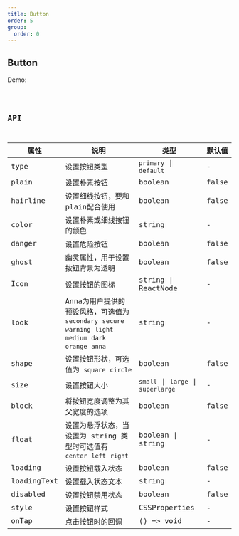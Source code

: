 ```yaml
---
title: Button
order: 5
group:
  order: 0
---
```


## Button

Demo:

<code src="./button/index.tsx" />

## API

| 属性 | 说明 | 类型 | 默认值 |
| --- | --- | ---- | --- |
| type | 设置按钮类型 | `primary` \| `default` | - |
| plain | 设置朴素按钮 | boolean | false |
| hairline | 设置细线按钮，要和plain配合使用 | boolean | false |
| color | 设置朴素或细线按钮的颜色 | string | - |
| danger | 设置危险按钮 | boolean | false |
| ghost | 幽灵属性，用于设置按钮背景为透明 | boolean | false |
| Icon | 设置按钮的图标 | string \| ReactNode | - |
| look | Anna为用户提供的预设风格，可选值为 `secondary` `secure` `warning` `light` `medium` `dark` `orange` `anna` | string | - |
| shape | 设置按钮形状，可选值为 `square` `circle` | boolean | false |
| size | 设置按钮大小 | `small` \| `large` \| `superlarge` | - |
| block | 将按钮宽度调整为其父宽度的选项 | boolean | false |
| float | 设置为悬浮状态，当设置为 string 类型时可选值有 `center` `left` `right` | boolean \| string | - |
| loading | 设置按钮载入状态 | boolean | false |
| loadingText | 设置载入状态文本 | string | - |
| disabled | 设置按钮禁用状态 | boolean | false |
| style | 设置按钮样式 | CSSProperties | - |
| onTap | 点击按钮时的回调 | () => void | - |

